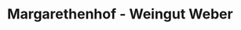 ---
title: "Margarethenhof - Weingut Weber"
url: /ayl/margarethenhof-weingut-weber/
shop: Spirituosen
---